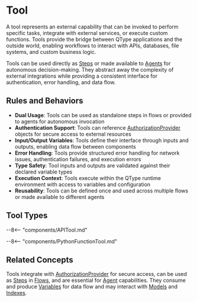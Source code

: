 # Tool

A tool represents an external capability that can be invoked to perform specific tasks, integrate with external services, or execute custom functions. Tools provide the bridge between QType applications and the outside world, enabling workflows to interact with APIs, databases, file systems, and custom business logic.

Tools can be used directly as [Steps](Steps/index.md) or made available to [Agents](Steps/agent.md) for autonomous decision-making. They abstract away the complexity of external integrations while providing a consistent interface for authentication, error handling, and data flow.

## Rules and Behaviors

- **Dual Usage**: Tools can be used as standalone steps in flows or provided to agents for autonomous invocation
- **Authentication Support**: Tools can reference [AuthorizationProvider](authorization-provider.md) objects for secure access to external resources
- **Input/Output Variables**: Tools define their interface through inputs and outputs, enabling data flow between components
- **Error Handling**: Tools provide structured error handling for network issues, authentication failures, and execution errors
- **Type Safety**: Tool inputs and outputs are validated against their declared variable types
- **Execution Context**: Tools execute within the QType runtime environment with access to variables and configuration
- **Reusability**: Tools can be defined once and used across multiple flows or made available to different agents

## Tool Types

--8<-- "components/APITool.md"

--8<-- "components/PythonFunctionTool.md"

## Related Concepts

Tools integrate with [AuthorizationProvider](authorization-provider.md) for secure access, can be used as [Steps](Steps/index.md) in [Flows](flow.md), and are essential for [Agent](Steps/agent.md) capabilities. They consume and produce [Variables](variable.md) for data flow and may interact with [Models](model.md) and [Indexes](index-concept.md).

